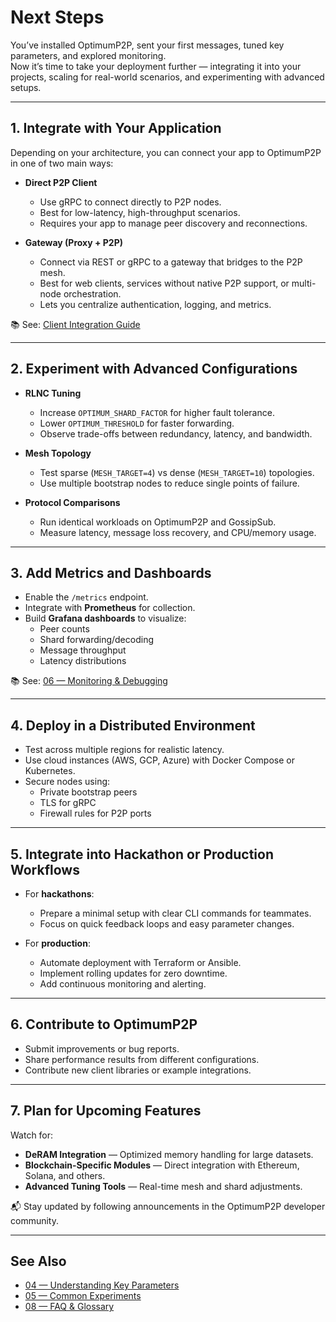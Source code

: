 # Next Steps

You’ve installed OptimumP2P, sent your first messages, tuned key parameters, and explored monitoring.  
Now it’s time to take your deployment further — integrating it into your projects, scaling for real-world scenarios, and experimenting with advanced setups.

---

## 1. Integrate with Your Application

Depending on your architecture, you can connect your app to OptimumP2P in one of two main ways:

- **Direct P2P Client**
  - Use gRPC to connect directly to P2P nodes.
  - Best for low-latency, high-throughput scenarios.
  - Requires your app to manage peer discovery and reconnections.

- **Gateway (Proxy + P2P)**
  - Connect via REST or gRPC to a gateway that bridges to the P2P mesh.
  - Best for web clients, services without native P2P support, or multi-node orchestration.
  - Lets you centralize authentication, logging, and metrics.

📚 See: [Client Integration Guide](../clients/)

---

## 2. Experiment with Advanced Configurations

- **RLNC Tuning**
  - Increase `OPTIMUM_SHARD_FACTOR` for higher fault tolerance.
  - Lower `OPTIMUM_THRESHOLD` for faster forwarding.
  - Observe trade-offs between redundancy, latency, and bandwidth.

- **Mesh Topology**
  - Test sparse (`MESH_TARGET=4`) vs dense (`MESH_TARGET=10`) topologies.
  - Use multiple bootstrap nodes to reduce single points of failure.

- **Protocol Comparisons**
  - Run identical workloads on OptimumP2P and GossipSub.
  - Measure latency, message loss recovery, and CPU/memory usage.

---

## 3. Add Metrics and Dashboards

- Enable the `/metrics` endpoint.
- Integrate with **Prometheus** for collection.
- Build **Grafana dashboards** to visualize:
  - Peer counts
  - Shard forwarding/decoding
  - Message throughput
  - Latency distributions

📚 See: [06 — Monitoring & Debugging](06-monitoring-debugging.md)

---

## 4. Deploy in a Distributed Environment

- Test across multiple regions for realistic latency.
- Use cloud instances (AWS, GCP, Azure) with Docker Compose or Kubernetes.
- Secure nodes using:
  - Private bootstrap peers
  - TLS for gRPC
  - Firewall rules for P2P ports

---

## 5. Integrate into Hackathon or Production Workflows

- For **hackathons**:
  - Prepare a minimal setup with clear CLI commands for teammates.
  - Focus on quick feedback loops and easy parameter changes.

- For **production**:
  - Automate deployment with Terraform or Ansible.
  - Implement rolling updates for zero downtime.
  - Add continuous monitoring and alerting.

---

## 6. Contribute to OptimumP2P

- Submit improvements or bug reports.
- Share performance results from different configurations.
- Contribute new client libraries or example integrations.

---

## 7. Plan for Upcoming Features

Watch for:
- **DeRAM Integration** — Optimized memory handling for large datasets.
- **Blockchain-Specific Modules** — Direct integration with Ethereum, Solana, and others.
- **Advanced Tuning Tools** — Real-time mesh and shard adjustments.

📬 Stay updated by following announcements in the OptimumP2P developer community.

---

## See Also

- [04 — Understanding Key Parameters](04-parameters.md)
- [05 — Common Experiments](05-experiments.md)
- [08 — FAQ & Glossary](08-faq-glossary.md)
